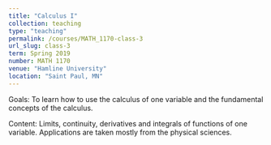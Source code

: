 ```yaml
---
title: "Calculus I"
collection: teaching
type: "teaching"
permalink: /courses/MATH_1170-class-3
url_slug: class-3
term: Spring 2019
number: MATH 1170
venue: "Hamline University"
location: "Saint Paul, MN"
---
```


Goals: To learn how to use the calculus of one variable and the fundamental concepts of the calculus.

Content: Limits, continuity, derivatives and integrals of functions of one variable. Applications are taken mostly from the physical sciences.
